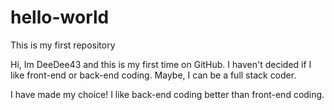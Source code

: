 # hello-world
This is my first repository

Hi, Im DeeDee43 and this is my first time on GitHub. 
I haven't decided if I like front-end or back-end coding. 
Maybe, I can be a full stack coder.

I have made my choice!
I like back-end coding better than front-end coding. 
